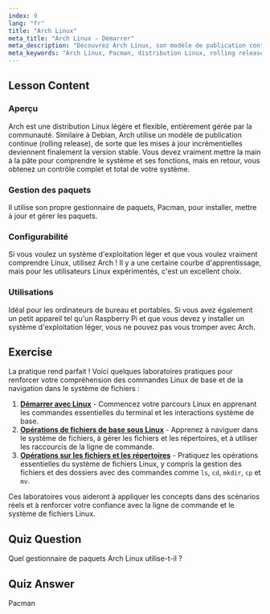 ```yaml
---
index: 9
lang: "fr"
title: "Arch Linux"
meta_title: "Arch Linux - Démarrer"
meta_description: "Découvrez Arch Linux, son modèle de publication continue et le gestionnaire de paquets Pacman. Comprenez pourquoi Arch est excellent pour les débutants et les utilisateurs avancés recherchant le contrôle."
meta_keywords: "Arch Linux, Pacman, distribution Linux, rolling release, tutoriel Linux, guide du débutant, OS léger"
---
```


## Lesson Content

### Aperçu

Arch est une distribution Linux légère et flexible, entièrement gérée par la communauté. Similaire à Debian, Arch utilise un modèle de publication continue (rolling release), de sorte que les mises à jour incrémentielles deviennent finalement la version stable. Vous devez vraiment mettre la main à la pâte pour comprendre le système et ses fonctions, mais en retour, vous obtenez un contrôle complet et total de votre système.

### Gestion des paquets

Il utilise son propre gestionnaire de paquets, Pacman, pour installer, mettre à jour et gérer les paquets.

### Configurabilité

Si vous voulez un système d'exploitation léger et que vous voulez vraiment comprendre Linux, utilisez Arch ! Il y a une certaine courbe d'apprentissage, mais pour les utilisateurs Linux expérimentés, c'est un excellent choix.

### Utilisations

Idéal pour les ordinateurs de bureau et portables. Si vous avez également un petit appareil tel qu'un Raspberry Pi et que vous devez y installer un système d'exploitation léger, vous ne pouvez pas vous tromper avec Arch.

## Exercise

La pratique rend parfait ! Voici quelques laboratoires pratiques pour renforcer votre compréhension des commandes Linux de base et de la navigation dans le système de fichiers :

1. **[Démarrer avec Linux](https://labex.io/fr/labs/linux-getting-started-with-linux-446315)** - Commencez votre parcours Linux en apprenant les commandes essentielles du terminal et les interactions système de base.
2. **[Opérations de fichiers de base sous Linux](https://labex.io/fr/labs/linux-basic-file-operations-in-linux-18001)** - Apprenez à naviguer dans le système de fichiers, à gérer les fichiers et les répertoires, et à utiliser les raccourcis de la ligne de commande.
3. **[Opérations sur les fichiers et les répertoires](https://labex.io/fr/labs/linux-file-and-directory-operations-17997)** - Pratiquez les opérations essentielles du système de fichiers Linux, y compris la gestion des fichiers et des dossiers avec des commandes comme `ls`, `cd`, `mkdir`, `cp` et `mv`.

Ces laboratoires vous aideront à appliquer les concepts dans des scénarios réels et à renforcer votre confiance avec la ligne de commande et le système de fichiers Linux.

## Quiz Question

Quel gestionnaire de paquets Arch Linux utilise-t-il ?

## Quiz Answer

Pacman
